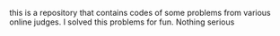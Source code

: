 this is a repository that contains codes of some problems from various online judges. I solved this problems for fun. Nothing serious
